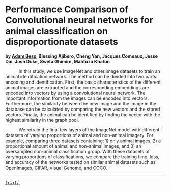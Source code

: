 # Performance Comparison of Convolutional neural networks for animal classification on disproportionate datasets 

**by [Adam Bess](https://github.com/bessx/), Blessing Ajibero, Cheng Yan, Jacques Comeaux, Jesse Dai, Josh Duke, Sweta Ghimire, Mahfuza Khatun**

&ensp;&ensp;&ensp;&ensp;&ensp;&ensp;In this study, we use ImageNet and other image datasets to train an animal identification network. The method can be divided into two parts: encoding and identification. First, the basic characteristics of the different animal images are extracted and the corresponding embeddings are encoded into vectors by using a convolutional neural network. The important information from the images can be encoded into vectors. Furthermore, the similarity between the new image and the image in the database can be calculated by comparing the new vectors and the stored vectors. Finally, the animal can be identified by finding the vector with the highest similarity in the graph pool. 

&ensp;&ensp;&ensp;&ensp;&ensp;&ensp;We retrain the final few layers of the ImageNet model with different datasets of varying proportions of animal and non-animal imagery. For example, comparing three datasets containing: 1) only animal images, 2) a proportional amount of animal and non-animal images, and 3) an oversampled non-animal classification group. With these datasets of varying proportions of classifications, we compare the training time, loss, and accuracy of the networks tested on similar animal datasets such as OpenImages, CIFAR, Visual Genome, and COCO.



---

[(•̀ᴗ•́)و ̑̑](https://glitch.com/@bess)
